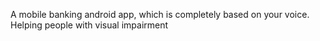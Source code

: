 A mobile banking android app, which is completely based on your voice.
Helping people with visual impairment
